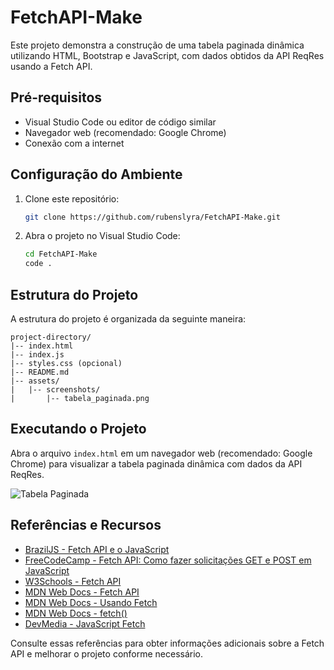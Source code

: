 # FetchAPI-Make

Este projeto demonstra a construção de uma tabela paginada dinâmica utilizando HTML, Bootstrap e JavaScript, com dados obtidos da API ReqRes usando a Fetch API.

## Pré-requisitos

- Visual Studio Code ou editor de código similar
- Navegador web (recomendado: Google Chrome)
- Conexão com a internet

## Configuração do Ambiente

1. Clone este repositório:
   ```bash
   git clone https://github.com/rubenslyra/FetchAPI-Make.git
   ```

2. Abra o projeto no Visual Studio Code:
   ```bash
   cd FetchAPI-Make
   code .
   ```

## Estrutura do Projeto

A estrutura do projeto é organizada da seguinte maneira:

```plaintext
project-directory/
|-- index.html
|-- index.js
|-- styles.css (opcional)
|-- README.md
|-- assets/
|   |-- screenshots/
|       |-- tabela_paginada.png
```

## Executando o Projeto

Abra o arquivo `index.html` em um navegador web (recomendado: Google Chrome) para visualizar a tabela paginada dinâmica com dados da API ReqRes.

![Tabela Paginada](assets/screenshots/tabela_paginada.png)

## Referências e Recursos

- [BrazilJS - Fetch API e o JavaScript](https://www.braziljs.org/p/fetch-api-e-o-javascript)
- [FreeCodeCamp - Fetch API: Como fazer solicitações GET e POST em JavaScript](https://www.freecodecamp.org/portuguese/news/fetch-api-como-fazer-solicitacoes-get-e-post-em-javascript/)
- [W3Schools - Fetch API](https://www.w3schools.com/jsref/api_fetch.asp)
- [MDN Web Docs - Fetch API](https://developer.mozilla.org/en-US/docs/Web/API/Fetch_API)
- [MDN Web Docs - Usando Fetch](https://developer.mozilla.org/pt-BR/docs/Web/API/Fetch_API/Using_Fetch)
- [MDN Web Docs - fetch()](https://developer.mozilla.org/en-US/docs/Web/API/fetch)
- [DevMedia - JavaScript Fetch](https://www.devmedia.com.br/javascript-fetch/41206)

Consulte essas referências para obter informações adicionais sobre a Fetch API e melhorar o projeto conforme necessário.
